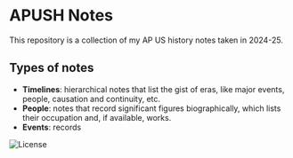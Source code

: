 # APUSH Notes
This repository is a collection of my AP US history notes taken in 2024-25.

## Types of notes
- **Timelines**: hierarchical notes that list the gist of eras, like major events, people, causation and continuity, etc.
- **People**: notes that record significant figures biographically, which lists their occupation and, if available, works.
- **Events**: records 

![License](https://mirrors.creativecommons.org/presskit/buttons/88x31/svg/by.svg)

